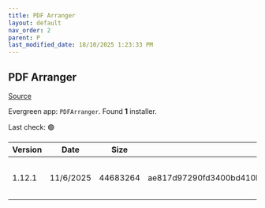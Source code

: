 ```yaml
---
title: PDF Arranger
layout: default
nav_order: 2
parent: P
last_modified_date: 18/10/2025 1:23:33 PM
---
```


## PDF Arranger

[Source](https://github.com/pdfarranger/pdfarranger/)

Evergreen app: `PDFArranger`. Found **1** installer.

Last check: 🟢

| Version | Date      | Size     | Sha256                                                           | Architecture | InstallerType | Type | URI                                                                                                                                                                                                                          |
| ------- | --------- | -------- | ---------------------------------------------------------------- | ------------ | ------------- | ---- | ---------------------------------------------------------------------------------------------------------------------------------------------------------------------------------------------------------------------------- |
| 1.12.1  | 11/6/2025 | 44683264 | ae817d97290fd3400bd410b9f1b937343d077c3492a18c51c59c26202f081c5d | x86          | Default       | msi  | [https://github.com/pdfarranger/pdfarranger/releases/download/1.12.1/pdfarranger-1.12.1-windows-installer.msi](https://github.com/pdfarranger/pdfarranger/releases/download/1.12.1/pdfarranger-1.12.1-windows-installer.msi) |
